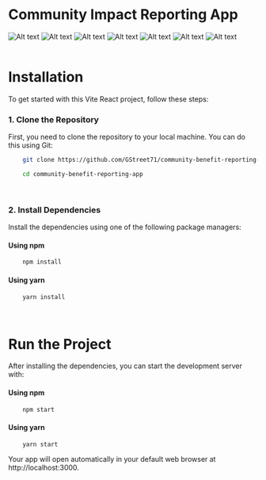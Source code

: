 # Community Impact Reporting App
![Alt text](https://img.shields.io/badge/Vite-646CFF.svg?style=for-the-badge&logo=Vite&logoColor=white)
![Alt text](https://img.shields.io/badge/React-61DAFB.svg?style=for-the-badge&logo=React&logoColor=black)
![Alt text](https://img.shields.io/badge/React%20Router-CA4245.svg?style=for-the-badge&logo=React-Router&logoColor=white)
![Alt text](<https://img.shields.io/badge/JavaScript-F7DF1E.svg?style=for-the-badge&logo=JavaScript&logoColor=black>)
![Alt text](https://img.shields.io/badge/Node.js-5FA04E.svg?style=for-the-badge&logo=nodedotjs&logoColor=white)
![Alt text](https://img.shields.io/badge/MUI-007FFF.svg?style=for-the-badge&logo=MUI&logoColor=white)
![Alt text](https://img.shields.io/badge/PostgreSQL-4169E1.svg?style=for-the-badge&logo=PostgreSQL&logoColor=white)
<br><br>

# Installation

To get started with this Vite React project, follow these steps:

### 1. Clone the Repository

  First, you need to clone the repository to your local machine. You can do this using Git:
  
```bash
    git clone https://github.com/GStreet71/community-benefit-reporting-app.git
```
```bash
    cd community-benefit-reporting-app
```
<br>

### 2. Install Dependencies

Install the dependencies using one of the following package managers:

#### Using npm

```bash
    npm install
```
#### Using yarn

```bash
    yarn install
```
<br>

# Run the Project

After installing the dependencies, you can start the development server with:

#### Using npm

```bash
    npm start    
```
#### Using yarn

```bash
    yarn start
```

Your app will open automatically in your default web browser at http://localhost:3000.

